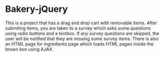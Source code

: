 # Bakery-jQuery
This is a project that has a drag and drop cart with removable items. After submiting items, you are taken to a survey which asks some questions using radio buttons and a textbox. If any survey questions are skipped, the user will be notified that they are missing some survey items. There is also an HTML page for ingredients page which loads HTML pages inside the brown box using AJAX.
